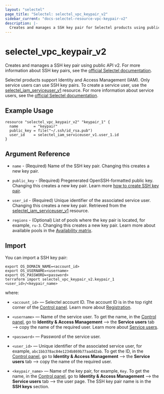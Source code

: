 ```yaml
---
layout: "selectel"
page_title: "Selectel: selectel_vpc_keypair_v2"
sidebar_current: "docs-selectel-resource-vpc-keypair-v2"
description: |-
  Creates and manages a SSH key pair for Selectel products using public API v2.
---
```


# selectel\_vpc\_keypair_v2

Creates and manages a SSH key pair using public API v2. For more information about SSH key pairs, see the [official Selectel documentation](https://docs.selectel.ru/en/cloud/servers/manage/create-and-place-ssh-key/).

Selectel products support Identity and Access Management (IAM). Only service users can use SSH key pairs. To create a service user, use the [selectel_iam_serviceuser_v1](https://registry.terraform.io/providers/selectel/selectel/latest/docs/resources/iam_serviceuser_v1) resource. For more information about service users, see the [official Selectel documentation](https://docs.selectel.ru/en/control-panel-actions/users-and-roles/user-types-and-roles/).

## Example Usage

```hcl
resource "selectel_vpc_keypair_v2" "keypair_1" {
  name       = "keypair"
  public_key = file("~/.ssh/id_rsa.pub")
  user_id    = selectel_iam_serviceuser_v1.user_1.id
}
```

## Argument Reference

* `name` - (Required) Name of the SSH key pair. Changing this creates a new key pair.

* `public_key` - (Required) Pregenerated OpenSSH-formatted public key. Changing this creates a new key pair. Learn more [how to create SSH key pair](https://docs.selectel.ru/en/cloud/servers/manage/create-and-place-ssh-key/#create-ssh-keys).

* `user_id` - (Required) Unique identifier of the associated service user. Changing this creates a new key pair. Retrieved from the [selectel_iam_serviceuser_v1](https://registry.terraform.io/providers/selectel/selectel/latest/docs/resources/iam_serviceuser_v1) resource.

* `regions` - (Optional) List of pools where the key pair is located, for example, `ru-3`. Changing this creates a new key pair. Learn more about available pools in the [Availability matrix](https://docs.selectel.ru/en/control-panel-actions/availability-matrix/).

## Import

You can import a SSH key pair:

```shell
export OS_DOMAIN_NAME=<account_id>
export OS_USERNAME=<username>
export OS_PASSWORD=<password>
terraform import selectel_vpc_keypair_v2.keypair_1 <user_id>/<keypair_name>
```

where:

* `<account_id>` — Selectel account ID. The account ID is in the top right corner of the [Control panel](https://my.selectel.ru/). Learn more about [Registration](https://docs.selectel.ru/en/control-panel-actions/account/registration/).

* `<username>` — Name of the service user. To get the name, in the [Control panel](https://my.selectel.ru/iam/users_management/users?type=service), go to **Identity & Access Management** ⟶ the **Service users** tab ⟶ copy the name of the required user. Learn more about [Service users](https://docs.selectel.ru/en/control-panel-actions/users-and-roles/user-types-and-roles/).

* `<password>` — Password of the service user.

* `<user_id>` — Unique identifier of the associated service user, for example, `abc1bb378ac84e1234b869b77aadd2ab`. To get the ID, in the [Control panel](https://my.selectel.ru/iam/users_management/users?type=service), go to **Identity & Access Management** ⟶ the **Service users** tab ⟶ copy the name of the required user.

* `<keypair_name>` — Name of the key pair, for example, `Key`. To get the name, in the [Control panel](https://my.selectel.ru/iam/users_management/users?type=service), go to **Identity & Access Management** ⟶ the **Service users** tab ⟶ the user page. The SSH key pair name is in the **SSH keys** section.